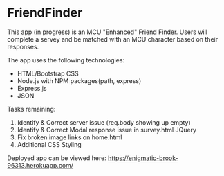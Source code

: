 # FriendFinder

This app (in progress) is an MCU "Enhanced" Friend Finder.  Users will complete a servey and be matched with an MCU character based on their responses.

The app uses the following technologies:
- HTML/Bootstrap CSS
- Node.js with NPM packages(path, express)
- Express.js
- JSON

Tasks remaining:
1. Identify & Correct server issue (req.body showing up empty)
2. Identify & Correct Modal response issue in survey.html JQuery
3. Fix broken image links on home.html
4. Additional CSS Styling

Deployed app can be viewed here: https://enigmatic-brook-96313.herokuapp.com/